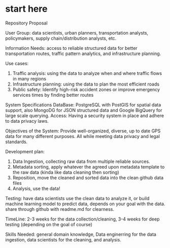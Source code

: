 # start here
Repository Proposal

User Group: data scientists, urban planners, transportation analysts, policymakers, supply chain/distribution analysts, etc.

Information Needs: access to reliable structured data for better transportation routes, traffic pattern analytics, and infrastructure planning.

Use cases:
1. Traffic analysis: using the data to analyze when and where traffic flows in many regions
2. Infrastructure planning: using the data to plan the most efficient roads
3. Public safety: Identify high-risk accident zones or improve emergency services times by finding better routes

System Specifications
DataBase: PostgreSQL with PostGIS for spatial data support, also MongoDG for JSON structured data and Google BigQuery for large scale querying.
Access: Having a security system in place and adhere to data privacy laws.

Objectives of the System:
Provide well-organized, diverse, up to date GPS data for many different purposes. All while meeting data privacy and legal standards.

Development plan:
1. Data Ingestion, collecting raw data from multiple reliable sources.
2. Metadata sorting, apply whatever the agreed upon metadata template to the raw data (kinda like data cleaning then sorting)
3. Reposition, move the cleaned and sorted data into the clean github data files
4. Analysis, use the data!

Testing: have data scientists use the clean data to analyze it, or build machine learning model to predict data, depends on your goal with the data. share through github with readme.md for clearness.

TimeLine: 2-3 weeks for the data collection/cleaning, 3-4 weeks for deep testing (depending on the goal of course)

Skills Needed: general domain knowledge, Data enginerring for the data ingestion, data scientists for the cleaning, and analysis.
